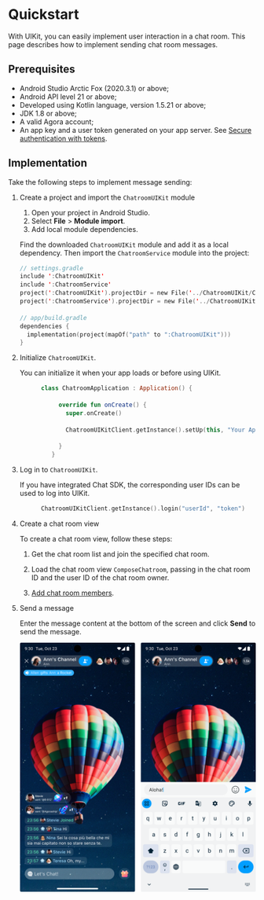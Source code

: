 # Quickstart

With UIKit, you can easily implement user interaction in a chat room. This page describes how to implement sending chat room messages.

## Prerequisites

- Android Studio Arctic Fox (2020.3.1) or above;
- Android API level 21 or above;
- Developed using Kotlin language, version 1.5.21 or above;
- JDK 1.8 or above;
- A valid Agora account;
- An app key and a user token generated on your app server. See [Secure authentication with tokens](https://docs.agora.io/en/agora-chat/develop/authentication).

## Implementation

Take the following steps to implement message sending:

1. Create a project and import the `ChatroomUIKit` module

    1. Open your project in Android Studio.
    1. Select **File** > **Module import**.
    1. Add local module dependencies.

   Find the downloaded `ChatroomUIKit` module and add it as a local dependency. Then import the `ChatroomService` module into the project:

    ```kotlin
    // settings.gradle
    include ':ChatroomUIKit'
    include ':ChatroomService'
    project(':ChatroomUIKit').projectDir = new File('../ChatroomUIKit/ChatroomUIKit')
    project(':ChatroomService').projectDir = new File('../ChatroomUIKit/ChatroomService')
    
    // app/build.gradle
    dependencies {
      implementation(project(mapOf("path" to ":ChatroomUIKit")))
    }
    ```
   
1. Initialize `ChatroomUIKit`.

   You can initialize it when your app loads or before using UIKit.

   ```kotlin
         class ChatroomApplication : Application() {
           
              override fun onCreate() {
                super.onCreate()
           
                ChatroomUIKitClient.getInstance().setUp(this, "Your AppKey")
           
              }
            }
   ```

1. Log in to `ChatroomUIKit`.

   If you have integrated Chat SDK, the corresponding user IDs can be used to log into UIKit. 
  
   ```kotlin
         ChatroomUIKitClient.getInstance().login("userId", "token")
   ```

1. Create a chat room view

   To create a chat room view, follow these steps:

   1. Get the chat room list and join the specified chat room.

   1. Load the chat room view `ComposeChatroom`, passing in the chat room ID and the user ID of the chat room owner.

   1. [Add chat room members](https://docs.agora.io/en/agora-chat/restful-api/chatroom-management/manage-chatroom-members#adding-a-chat-room-member).

1. Send a message

   Enter the message content at the bottom of the screen and click **Send** to send the message.

   ![Send a message](../assets/images/click_chat.png)